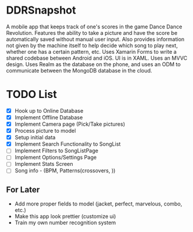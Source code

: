 # DDRSnapshot
A mobile app that keeps track of one's scores in the game Dance Dance Revolution. Features the ability to take a picture and have the score be automatically saved without manual user input. Also provides information not given by the machine itself to help decide which song to play next, whether one has a certain pattern, etc. Uses Xamarin Forms to write a shared codebase between Android and iOS. UI is in XAML. Uses an MVVC design. Uses Realm as the database on the phone, and uses an ODM to communicate between the MongoDB database in the cloud.

# TODO List

- [x] Hook up to Online Database
- [x] Implement Offline Database
- [x] Implement Camera page (Pick/Take pictures)
- [x] Process picture to model
- [x] Setup initial data
- [x] Implement Search Functionality to SongList
- [ ] Implement Filters to SongListPage
- [ ] Implement Options/Settings Page
- [ ] Implement Stats Screen
- [ ] Song info - (BPM, Patterns(crossovers, ))

## For Later
- Add more proper fields to model (jacket, perfect, marvelous, combo, etc.)
- Make this app look prettier (customize ui)
- Train my own number recognition system
